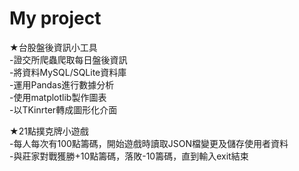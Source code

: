# My project

★台股盤後資訊小工具  
-證交所爬蟲爬取每日盤後資訊  
-將資料MySQL/SQLite資料庫  
-運用Pandas進行數據分析  
-使用matplotlib製作圖表  
-以TKinrter轉成圖形化介面  


★21點撲克牌小遊戲  
-每人每次有100點籌碼，開始遊戲時讀取JSON檔變更及儲存使用者資料  
-與莊家對戰獲勝+10點籌碼，落敗-10籌碼，直到輸入exit結束  

